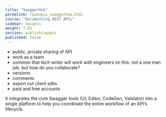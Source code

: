 ```yaml
---
title: "SwaggerHub"
permalink: /pubapis_swaggerhub.html
course: "Documenting REST APIs"
sidebar: docapis
weight: 7.81
section: publishingapis
published: false
---
```


- public, private sharing of API
- work as a team
- common that tech writer will work with engineers on this. not a one man job. but how do you collaborate?
- versions
- comments
- export out client sdks
- paid and free accounts

 It integrates the core Swagger tools (UI, Editor, CodeGen, Validator) into a single platform to help you coordinate the entire workflow of an API’s lifecycle.

